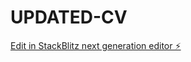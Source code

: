 # UPDATED-CV

[Edit in StackBlitz next generation editor ⚡️](https://stackblitz.com/~/github.com/denisolid/UPDATED-CV)